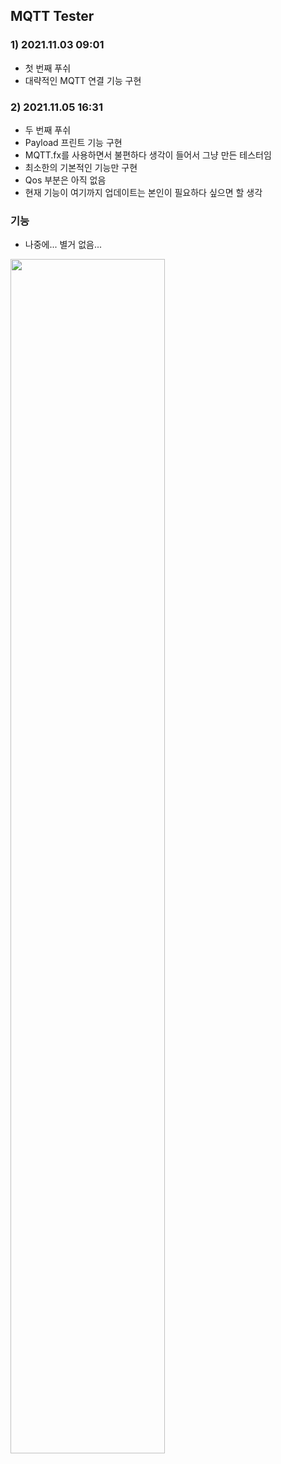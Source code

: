 ## MQTT Tester


### 1) 2021.11.03 09:01
   - 첫 번째 푸쉬
   - 대략적인 MQTT 연결 기능 구현

### 2) 2021.11.05 16:31
   - 두 번째 푸쉬
   - Payload 프린트 기능 구현
   - MQTT.fx를 사용하면서 불편하다 생각이 들어서 그냥 만든 테스터임
   - 최소한의 기본적인 기능만 구현
   - Qos 부분은 아직 없음
   - 현재 기능이 여기까지 업데이트는 본인이 필요하다 싶으면 할 생각


### 기능
   - 나중에... 별거 없음...
   
   <img width="70%" src="https://user-images.githubusercontent.com/38420069/140478811-d32bb0a5-a6f1-4ea0-a06d-c3d5a2ba21f1.gif"/>